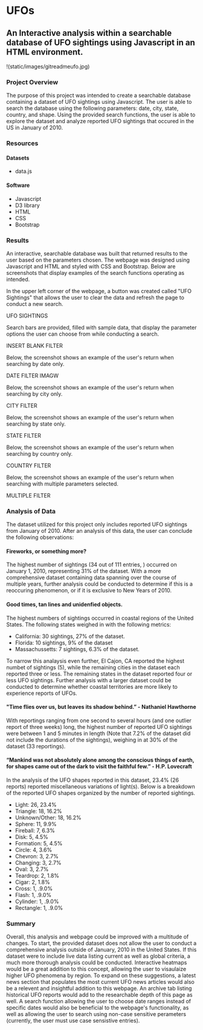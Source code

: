 # UFOs
 
 ## An Interactive analysis within a searchable database of UFO sightings using Javascript in an HTML environment. 
 
!(static/images/gitreadmeufo.jpg)
 
 ### Project Overview
 
The purpose of this project was intended to create a searchable database containing a dataset of UFO sightings using Javascript. The user is able to search the database using the following parameters: date, city, state, country, and shape. Using the provided search functions, the user is able to explore the dataset and analyze reported UFO sightings that occured in the US in January of 2010.   

### Resources

#### Datasets
* data.js

#### Software

* Javascript
* D3 library
* HTML
* CSS
* Bootstrap

### Results

An interactive, searchable database was built that returned results to the user based on the parameters chosen. The webpage was designed using Javascript and HTML and styled with CSS and Bootstrap. Below are screenshots that display examples of the search functions operating as intended. 

In the upper left corner of the webpage, a button was created called "UFO Sightings" that allows the user to clear the data and refresh the page to conduct a new search. 

UFO SIGHTINGS

Search bars are provided, filled with sample data, that display the parameter options the user can choose from while conducting a search. 

INSERT BLANK FILTER

Below, the screenshot shows an example of the user's return when searching by date only. 

DATE FILTER IMAGW

Below, the screenshot shows an example of the user's return when searching by city only. 

CITY FILTER

Below, the screenshot shows an example of the user's return when searching by state only.

STATE FILTER

Below, the screenshot shows an example of the user's return when searching by country only.

COUNTRY FILTER

Below, the screenshot shows an example of the user's return when searching with multiple parameters selected. 

MULTIPLE FILTER

### Analysis of Data

The dataset utilized for this project only includes reported UFO sightings from January of 2010. After an analysis of this data, the user can conclude the following observations:

#### Fireworks, or something more? 

The highest number of sightings (34 out of 111 entries, ) occurred on January 1, 2010, representing 31% of the dataset. With a more comprehensive dataset containing data spanning over the course of multiple years, further analysis could be conducted to determine if this is a reoccuring phenomenon, or if it is exclusive to New Years of 2010. 

#### Good times, tan lines and unidenfied objects.

The highest numbers of sightings occurred in coastal regions of the United States. The following states weighed in with the following metrics:
* California: 30 sightings, 27% of the dataset.
* Florida: 10 sightings, 9% of the dataset
* Massachussetts: 7 sightings, 6.3% of the dataset. 

To narrow this analaysis even further, El Cajon, CA reported the highest numbet of sightings (5), while the remaining cities in the dataset each reported three or less. The remaining states in the dataset reported four or less UFO sightings. Further analysis with a larger dataset could be conducted to determine whether coastal territories are more likely to experience reports of UFOs. 

#### "Time flies over us, but leaves its shadow behind.” - Nathaniel Hawthorne

With reportings ranging from one second to several hours (and one outlier report of three weeks) long, the highest number of reported UFO sightings were between 1 and 5 minutes in length (Note that 7.2% of the dataset did not include the durations of the sightings), weighing in at 30% of the dataset (33 reportings). 

#### “Mankind was not absolutely alone among the conscious things of earth, for shapes came out of the dark to visit the faithful few.” - H.P. Lovecraft

In the analysis of the UFO shapes reported in this dataset, 23.4% (26 reports) reported miscellaneous variations of light(s). Below is a breakdown of the reported UFO shapes organized by the number of reported sightings. 

* Light:	26, 23.4% 
* Triangle:	18, 16.2%
* Unknown/Other: 18, 16.2%
* Sphere:	11, 9.9%
* Fireball:	7, 6.3%
* Disk:	5, 4.5%
* Formation:	5, 4.5%
* Circle:	4, 3.6%
* Chevron:	3, 2.7%
* Changing:	3, 2.7%
* Oval:	3, 2.7%
* Teardrop:	2, 1.8%
* Cigar:	2, 1.8%
* Cross:	1, .9.0%
* Flash:	1, .9.0%
* Cylinder:	1, .9.0%
* Rectangle:	1, .9.0%


### Summary

Overall, this analysis and webpage could be improved with a multitude of changes. To start, the provided dataset does not allow the user to conduct a comprehensive analysis outside of January, 2010 in the United States. If this dataset were to include live data listing current as well as global criteria, a much more thorough analysis could be conducted. Interactive heatmaps would be a great addition to this concept, allowing the user to visaulaize higher UFO phenomena by region. To expand on these suggestions, a latest news section that populates the most current UFO news articles would also be a relevent and insightful addition to this webpage. An archive tab listing historical UFO reports would add to the researchable depth of this page as well. A search function allowing the user to choose date ranges instead of specific dates would also be beneficial to the webpage's functionality, as well as allowing the user to search using non-case sensitive perameters (currently, the user must use case sensistive entries).   










